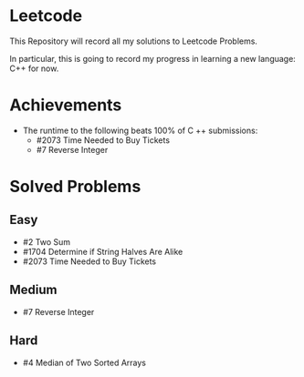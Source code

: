 # Leetcode
This Repository will record all my solutions to Leetcode Problems.

In particular, this is going to record my progress in learning a new language: C++ for now.

# Achievements

- The runtime to the following beats 100% of C ++ submissions:
    - \#2073 Time Needed to Buy Tickets
    - \#7 Reverse Integer

# Solved Problems

## Easy

- \#2 Two Sum
- \#1704 Determine if String Halves Are Alike
- \#2073 Time Needed to Buy Tickets

## Medium

- \#7 Reverse Integer

## Hard

- \#4 Median of Two Sorted Arrays

